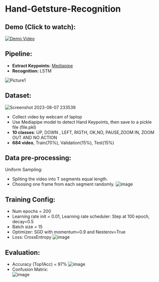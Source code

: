 # Hand-Getsture-Recognition
## Demo (Click to watch):  
[![Demo Video](https://img.youtube.com/vi/x0QqXA8PHnU/maxresdefault.jpg)](https://www.youtube.com/watch?v=x0QqXA8PHnU)


## Pipeline:  
* **Extract Keypoints:** [Mediapipe](https://developers.google.com/mediapipe)  
* **Recognition:** LSTM

![Picture1](https://github.com/TanNguyen2812/Hand-Getsture-Recognition/assets/141646071/f1026456-74c7-49d5-a4d6-181359f24e38)

## Dataset:  

![Screenshot 2023-08-07 233539](https://github.com/TanNguyen2812/Hand-Getsture-Recognition/assets/141646071/c6a2e9c9-08a3-4993-8faa-24e9c4f1e6f0)

* Collect video by webcam of laptop
* Use Mediapipe model to detect Hand Keypoints, then save to a pickle file (file.pkl)
* **10 classes**: UP, DOWN , LEFT, RIGTH, OK,NO, PAUSE,ZOOM IN, ZOOM OUT AND NO ACTION
* **684 video**, Train(70%), Validation(15%), Test(15%)
## Data pre-processing: 
Uniform Sampling: 
* Spliting the video into T segments equal length.  
* Choosing one frame from each segment randomly.
![image](https://github.com/TanNguyen2812/Hand-Getsture-Recognition/assets/141646071/be9a19c7-7295-4287-8d6e-c7a9334576bf)

## Training Config: 
* Num epochs = 200
* Learning rate init = 0.01, Learning rate scheduler: Step at 100 epoch, decay=0.5
* Batch size = 15
* Optimizer: SGD with momentum=0.9 and Nesterov=True
* Loss: CrossEntropy
 ![image](https://github.com/TanNguyen2812/Hand-Getsture-Recognition/assets/141646071/ab070d85-b2b2-4d04-b398-ee815fd05770)
## Evaluation: 
* Accuracy (Top1Acc) = 97%
![image](https://github.com/TanNguyen2812/Hand-Getsture-Recognition/assets/141646071/bde733c2-ced2-4dc9-af3d-ec4b39b69b45)
* Confusion Matrix:  
![image](https://github.com/TanNguyen2812/Hand-Getsture-Recognition/assets/141646071/187b0a25-d7aa-44ea-9b4f-3862a0aad50b)


